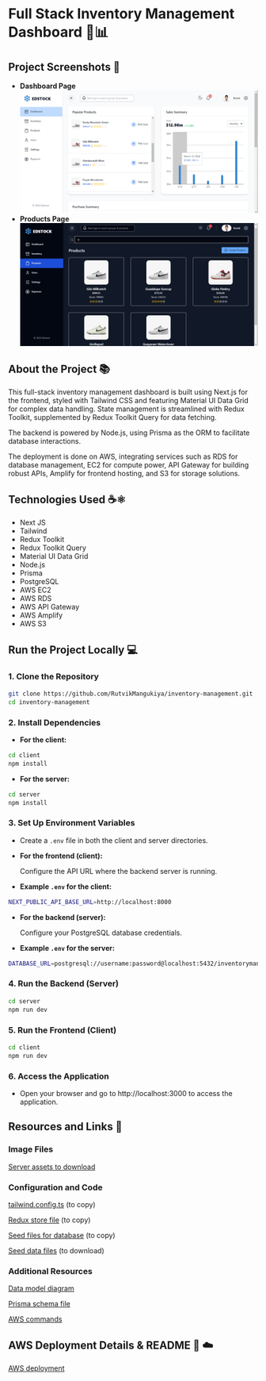 # Full Stack Inventory Management Dashboard 👟📊

## Project Screenshots 📸
- **Dashboard Page**
![dashboard](https://github.com/RutvikMangukiya/inventory-management/blob/main/assets/images/dashboard-page1.png)
- **Products Page**
![dashboard](https://github.com/RutvikMangukiya/inventory-management/blob/main/assets/images/products-page.png)

## About the Project 📚
This  full-stack inventory management dashboard is built using Next.js for the frontend, styled with Tailwind CSS and featuring Material UI Data Grid for complex data handling. State management is streamlined with Redux Toolkit, supplemented by Redux Toolkit Query for data fetching.

The backend is powered by Node.js, using Prisma as the ORM to facilitate database interactions.

The deployment is done on AWS, integrating services such as RDS for database management, EC2 for compute power, API Gateway for building robust APIs, Amplify for frontend hosting, and S3 for storage solutions.

## Technologies Used ☕️⚛️
- Next JS
- Tailwind
- Redux Toolkit
- Redux Toolkit Query
- Material UI Data Grid
- Node.js
- Prisma
- PostgreSQL
- AWS EC2
- AWS RDS
- AWS API Gateway
- AWS Amplify
- AWS S3

## Run the Project Locally 💻

### 1. Clone the Repository

```bash
git clone https://github.com/RutvikMangukiya/inventory-management.git
cd inventory-management
```

### 2. Install Dependencies

- **For the client:**

```bash
cd client
npm install
```

- **For the server:**

```bash
cd server
npm install
```

### 3. Set Up Environment Variables

- Create a `.env` file in both the client and server directories.

- **For the frontend (client):**
  
  Configure the API URL where the backend server is running.

- **Example `.env` for the client:**

```bash
NEXT_PUBLIC_API_BASE_URL=http://localhost:8000
```

- **For the backend (server):**
  
  Configure your PostgreSQL database credentials.

- **Example `.env` for the server:**

```bash
DATABASE_URL=postgresql://username:password@localhost:5432/inventorymanagement
```

### 4. Run the Backend (Server)

```bash
cd server
npm run dev
```

### 5. Run the Frontend (Client)

```bash
cd client
npm run dev
```

### 6. Access the Application

- Open your browser and go to http://localhost:3000 to access the application.

## Resources and Links 📝

### Image Files

[Server assets to download](https://github.com/RutvikMangukiya/inventory-management/tree/main/server/assets)

### Configuration and Code

[tailwind.config.ts](https://github.com/RutvikMangukiya/inventory-management/blob/main/client/tailwind.config.ts) (to copy)

[Redux store file](https://github.com/RutvikMangukiya/inventory-management/blob/main/client/src/app/redux.tsx) (to copy)

[Seed files for database](https://github.com/RutvikMangukiya/inventory-management/blob/main/server/prisma/seed.ts) (to copy)

[Seed data files](https://github.com/RutvikMangukiya/inventory-management/tree/main/server/prisma/seedData) (to download)

### Additional Resources
[Data model diagram](https://drawsql.app/teams/team-3023/diagrams/56-inventorymanagement)

[Prisma schema file](https://github.com/RutvikMangukiya/inventory-management/blob/main/server/prisma/schema.prisma)

[AWS commands](https://github.com/RutvikMangukiya/inventory-management/blob/main/aws-ec2-instructions.md)

## AWS Deployment Details & README 📄 ☁️
[AWS deployment](https://github.com/RutvikMangukiya/inventory-management/blob/main/aws-deployment.md)